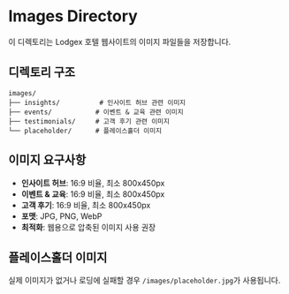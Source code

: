 # Images Directory

이 디렉토리는 Lodgex 호텔 웹사이트의 이미지 파일들을 저장합니다.

## 디렉토리 구조

```
images/
├── insights/          # 인사이트 허브 관련 이미지
├── events/           # 이벤트 & 교육 관련 이미지
├── testimonials/     # 고객 후기 관련 이미지
└── placeholder/      # 플레이스홀더 이미지
```

## 이미지 요구사항

- **인사이트 허브**: 16:9 비율, 최소 800x450px
- **이벤트 & 교육**: 16:9 비율, 최소 800x450px  
- **고객 후기**: 16:9 비율, 최소 800x450px
- **포맷**: JPG, PNG, WebP
- **최적화**: 웹용으로 압축된 이미지 사용 권장

## 플레이스홀더 이미지

실제 이미지가 없거나 로딩에 실패할 경우 `/images/placeholder.jpg`가 사용됩니다.